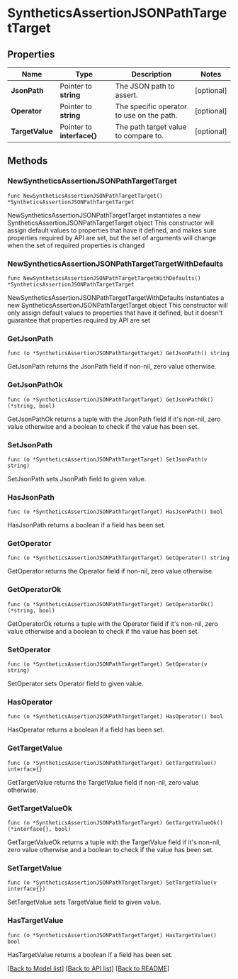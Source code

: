 # SyntheticsAssertionJSONPathTargetTarget

## Properties

Name | Type | Description | Notes
------------ | ------------- | ------------- | -------------
**JsonPath** | Pointer to **string** | The JSON path to assert. | [optional] 
**Operator** | Pointer to **string** | The specific operator to use on the path. | [optional] 
**TargetValue** | Pointer to **interface{}** | The path target value to compare to. | [optional] 

## Methods

### NewSyntheticsAssertionJSONPathTargetTarget

`func NewSyntheticsAssertionJSONPathTargetTarget() *SyntheticsAssertionJSONPathTargetTarget`

NewSyntheticsAssertionJSONPathTargetTarget instantiates a new SyntheticsAssertionJSONPathTargetTarget object
This constructor will assign default values to properties that have it defined,
and makes sure properties required by API are set, but the set of arguments
will change when the set of required properties is changed

### NewSyntheticsAssertionJSONPathTargetTargetWithDefaults

`func NewSyntheticsAssertionJSONPathTargetTargetWithDefaults() *SyntheticsAssertionJSONPathTargetTarget`

NewSyntheticsAssertionJSONPathTargetTargetWithDefaults instantiates a new SyntheticsAssertionJSONPathTargetTarget object
This constructor will only assign default values to properties that have it defined,
but it doesn't guarantee that properties required by API are set

### GetJsonPath

`func (o *SyntheticsAssertionJSONPathTargetTarget) GetJsonPath() string`

GetJsonPath returns the JsonPath field if non-nil, zero value otherwise.

### GetJsonPathOk

`func (o *SyntheticsAssertionJSONPathTargetTarget) GetJsonPathOk() (*string, bool)`

GetJsonPathOk returns a tuple with the JsonPath field if it's non-nil, zero value otherwise
and a boolean to check if the value has been set.

### SetJsonPath

`func (o *SyntheticsAssertionJSONPathTargetTarget) SetJsonPath(v string)`

SetJsonPath sets JsonPath field to given value.

### HasJsonPath

`func (o *SyntheticsAssertionJSONPathTargetTarget) HasJsonPath() bool`

HasJsonPath returns a boolean if a field has been set.

### GetOperator

`func (o *SyntheticsAssertionJSONPathTargetTarget) GetOperator() string`

GetOperator returns the Operator field if non-nil, zero value otherwise.

### GetOperatorOk

`func (o *SyntheticsAssertionJSONPathTargetTarget) GetOperatorOk() (*string, bool)`

GetOperatorOk returns a tuple with the Operator field if it's non-nil, zero value otherwise
and a boolean to check if the value has been set.

### SetOperator

`func (o *SyntheticsAssertionJSONPathTargetTarget) SetOperator(v string)`

SetOperator sets Operator field to given value.

### HasOperator

`func (o *SyntheticsAssertionJSONPathTargetTarget) HasOperator() bool`

HasOperator returns a boolean if a field has been set.

### GetTargetValue

`func (o *SyntheticsAssertionJSONPathTargetTarget) GetTargetValue() interface{}`

GetTargetValue returns the TargetValue field if non-nil, zero value otherwise.

### GetTargetValueOk

`func (o *SyntheticsAssertionJSONPathTargetTarget) GetTargetValueOk() (*interface{}, bool)`

GetTargetValueOk returns a tuple with the TargetValue field if it's non-nil, zero value otherwise
and a boolean to check if the value has been set.

### SetTargetValue

`func (o *SyntheticsAssertionJSONPathTargetTarget) SetTargetValue(v interface{})`

SetTargetValue sets TargetValue field to given value.

### HasTargetValue

`func (o *SyntheticsAssertionJSONPathTargetTarget) HasTargetValue() bool`

HasTargetValue returns a boolean if a field has been set.


[[Back to Model list]](../README.md#documentation-for-models) [[Back to API list]](../README.md#documentation-for-api-endpoints) [[Back to README]](../README.md)


